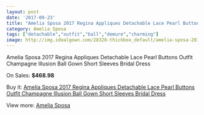 ```yaml
---
layout: post
date: '2017-09-23'
title: "Amelia Sposa 2017 Regina Appliques Detachable Lace Pearl Buttons Outfit Champagne Illusion Ball Gown Short Sleeves Bridal Dress"
category: Amelia Sposa
tags: ["detachable","outfit","ball","demure","charming"]
image: http://img.idealgown.com/28328-thickbox_default/amelia-sposa-2017-regina-appliques-detachable-lace-pearl-buttons-outfit-champagne-illusion-ball-gown-short-sleeves-bridal-dress.jpg
---
```

Amelia Sposa 2017 Regina Appliques Detachable Lace Pearl Buttons Outfit Champagne Illusion Ball Gown Short Sleeves Bridal Dress

On Sales: **$468.98**
<a href="https://www.idealgown.com/en/amelia-sposa/10896-amelia-sposa-2017-regina-appliques-detachable-lace-pearl-buttons-outfit-champagne-illusion-ball-gown-short-sleeves-bridal-dress.html"><amp-img layout="responsive" width="600" height="600" src="//img.idealgown.com/28328-thickbox_default/amelia-sposa-2017-regina-appliques-detachable-lace-pearl-buttons-outfit-champagne-illusion-ball-gown-short-sleeves-bridal-dress.jpg" alt="Amelia Sposa 2017 Regina Appliques Detachable Lace Pearl Buttons Outfit Champagne Illusion Ball Gown Short Sleeves Bridal Dress 0" /></a>
<a href="https://www.idealgown.com/en/amelia-sposa/10896-amelia-sposa-2017-regina-appliques-detachable-lace-pearl-buttons-outfit-champagne-illusion-ball-gown-short-sleeves-bridal-dress.html"><amp-img layout="responsive" width="600" height="600" src="//img.idealgown.com/28334-thickbox_default/amelia-sposa-2017-regina-appliques-detachable-lace-pearl-buttons-outfit-champagne-illusion-ball-gown-short-sleeves-bridal-dress.jpg" alt="Amelia Sposa 2017 Regina Appliques Detachable Lace Pearl Buttons Outfit Champagne Illusion Ball Gown Short Sleeves Bridal Dress 1" /></a>
<a href="https://www.idealgown.com/en/amelia-sposa/10896-amelia-sposa-2017-regina-appliques-detachable-lace-pearl-buttons-outfit-champagne-illusion-ball-gown-short-sleeves-bridal-dress.html"><amp-img layout="responsive" width="600" height="600" src="//img.idealgown.com/28333-thickbox_default/amelia-sposa-2017-regina-appliques-detachable-lace-pearl-buttons-outfit-champagne-illusion-ball-gown-short-sleeves-bridal-dress.jpg" alt="Amelia Sposa 2017 Regina Appliques Detachable Lace Pearl Buttons Outfit Champagne Illusion Ball Gown Short Sleeves Bridal Dress 2" /></a>
<a href="https://www.idealgown.com/en/amelia-sposa/10896-amelia-sposa-2017-regina-appliques-detachable-lace-pearl-buttons-outfit-champagne-illusion-ball-gown-short-sleeves-bridal-dress.html"><amp-img layout="responsive" width="600" height="600" src="//img.idealgown.com/28332-thickbox_default/amelia-sposa-2017-regina-appliques-detachable-lace-pearl-buttons-outfit-champagne-illusion-ball-gown-short-sleeves-bridal-dress.jpg" alt="Amelia Sposa 2017 Regina Appliques Detachable Lace Pearl Buttons Outfit Champagne Illusion Ball Gown Short Sleeves Bridal Dress 3" /></a>
<a href="https://www.idealgown.com/en/amelia-sposa/10896-amelia-sposa-2017-regina-appliques-detachable-lace-pearl-buttons-outfit-champagne-illusion-ball-gown-short-sleeves-bridal-dress.html"><amp-img layout="responsive" width="600" height="600" src="//img.idealgown.com/28331-thickbox_default/amelia-sposa-2017-regina-appliques-detachable-lace-pearl-buttons-outfit-champagne-illusion-ball-gown-short-sleeves-bridal-dress.jpg" alt="Amelia Sposa 2017 Regina Appliques Detachable Lace Pearl Buttons Outfit Champagne Illusion Ball Gown Short Sleeves Bridal Dress 4" /></a>
<a href="https://www.idealgown.com/en/amelia-sposa/10896-amelia-sposa-2017-regina-appliques-detachable-lace-pearl-buttons-outfit-champagne-illusion-ball-gown-short-sleeves-bridal-dress.html"><amp-img layout="responsive" width="600" height="600" src="//img.idealgown.com/28330-thickbox_default/amelia-sposa-2017-regina-appliques-detachable-lace-pearl-buttons-outfit-champagne-illusion-ball-gown-short-sleeves-bridal-dress.jpg" alt="Amelia Sposa 2017 Regina Appliques Detachable Lace Pearl Buttons Outfit Champagne Illusion Ball Gown Short Sleeves Bridal Dress 5" /></a>
<a href="https://www.idealgown.com/en/amelia-sposa/10896-amelia-sposa-2017-regina-appliques-detachable-lace-pearl-buttons-outfit-champagne-illusion-ball-gown-short-sleeves-bridal-dress.html"><amp-img layout="responsive" width="600" height="600" src="//img.idealgown.com/28329-thickbox_default/amelia-sposa-2017-regina-appliques-detachable-lace-pearl-buttons-outfit-champagne-illusion-ball-gown-short-sleeves-bridal-dress.jpg" alt="Amelia Sposa 2017 Regina Appliques Detachable Lace Pearl Buttons Outfit Champagne Illusion Ball Gown Short Sleeves Bridal Dress 6" /></a>

Buy it: [Amelia Sposa 2017 Regina Appliques Detachable Lace Pearl Buttons Outfit Champagne Illusion Ball Gown Short Sleeves Bridal Dress](https://www.idealgown.com/en/amelia-sposa/10896-amelia-sposa-2017-regina-appliques-detachable-lace-pearl-buttons-outfit-champagne-illusion-ball-gown-short-sleeves-bridal-dress.html "Amelia Sposa 2017 Regina Appliques Detachable Lace Pearl Buttons Outfit Champagne Illusion Ball Gown Short Sleeves Bridal Dress")

View more: [Amelia Sposa](https://www.idealgown.com/en/154-amelia-sposa "Amelia Sposa")